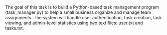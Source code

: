 The goal of this task is to build a Python-based task management program (task_manager.py) to help a small business organize and manage team assignments. The system will handle user authentication, task creation, task viewing, and admin-level statistics using two text files: user.txt and tasks.txt.
